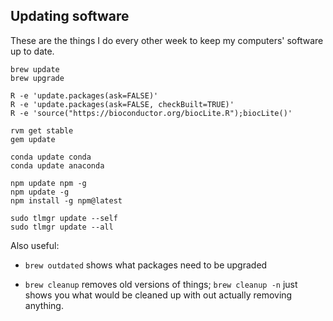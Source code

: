 ## Updating software

These are the things I do every other week to keep my computers'
software up to date.

```
brew update
brew upgrade

R -e 'update.packages(ask=FALSE)'
R -e 'update.packages(ask=FALSE, checkBuilt=TRUE)'
R -e 'source("https://bioconductor.org/biocLite.R");biocLite()'

rvm get stable
gem update

conda update conda
conda update anaconda

npm update npm -g
npm update -g
npm install -g npm@latest

sudo tlmgr update --self
sudo tlmgr update --all
```

Also useful:

- `brew outdated` shows what packages need to be upgraded

- `brew cleanup` removes old versions of things; `brew cleanup -n`
  just shows you what would be cleaned up with out actually removing
  anything.
